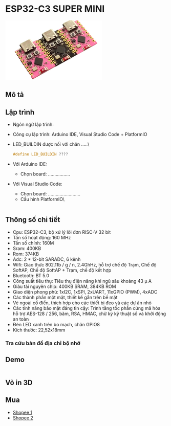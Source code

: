 # ESP32-C3 SUPER MINI

![ESP32-C3 Super mini](../assets/ESP32-C3_SuperMini.png)

## Mô tả

## Lập trình

- Ngôn ngữ lập trình:
- Công cụ lập trình: Arduino IDE, Visual Studio Code + PlatformIO
- LED_BUILDIN  được nối với chân .....\
  
  ```C
  #define LED_BUILDIN ????
  ```

- Với Arduino IDE:
  - Chọn board: .................
- Với Visual Studio Code:
  - Chọn board: .........................
  - Cấu hình PlatformIO\

  ```env
  ```

## Thông số chi tiết

- Cpu: ESP32-C3, bộ xử lý lõi đơn RISC-V 32 bit
- Tần số hoạt động: 160 MHz
- Tần số chính: 160M
- Sram: 400KB
- Rom: 374KB
- Adc: 2 * 12-bit SARADC, 6 kênh
- Wifi: Giao thức 802.11b / g / n, 2.4GhHz, hỗ trợ chế độ Trạm, Chế độ SoftAP, Chế độ SoftAP + Trạm, chế độ kết hợp
- Bluetooth: BT 5.0
- Công suất tiêu thụ: Tiêu thụ điện năng khi ngủ sâu khoảng 43 μ A
- Giàu tài nguyên chip: 400KB SRAM, 384KB ROM
- Giao diện phong phú: 1xI2C, 1xSPI, 2xUART, 11xGPIO (PWM), 4xADC
- Các thành phần một mặt, thiết kế gắn trên bề mặt
- Vẻ ngoài cổ điển, thích hợp cho các thiết bị đeo và các dự án nhỏ
- Các tính năng bảo mật đáng tin cậy: Trình tăng tốc phần cứng mã hóa hỗ trợ AES-128 / 256, băm, RSA, HMAC, chữ ký kỹ thuật số và khởi động an toàn
- Đèn LED xanh trên bo mạch, chân GPIO8
- Kích thước: 22,52x18mm

### Tra cứu bản đồ địa chỉ bộ nhớ

## Demo

```C
```

## Vỏ in 3D

## Mua

- [Shopee 1](https://shopee.vn/-M%C3%A3-CLS2404A-gi%E1%BA%A3m-30k-%C4%91%C6%A1n-150k-B%E1%BA%A3ng-M%E1%BA%A1ch-Ph%C3%A1t-Tri%E1%BB%83n-ESP32-C3-MINI-ESP32-ESP32-Chuy%C3%AAn-D%E1%BB%A5ng-i.812409307.23349728339)
- [Shopee 2](https://shopee.vn/B%E1%BA%A3ng-M%E1%BA%A1ch-Ph%C3%A1t-Tri%E1%BB%83n-esp32-c3-esp32-esp32-wifi-bluetooth-i.578443443.24400570619)